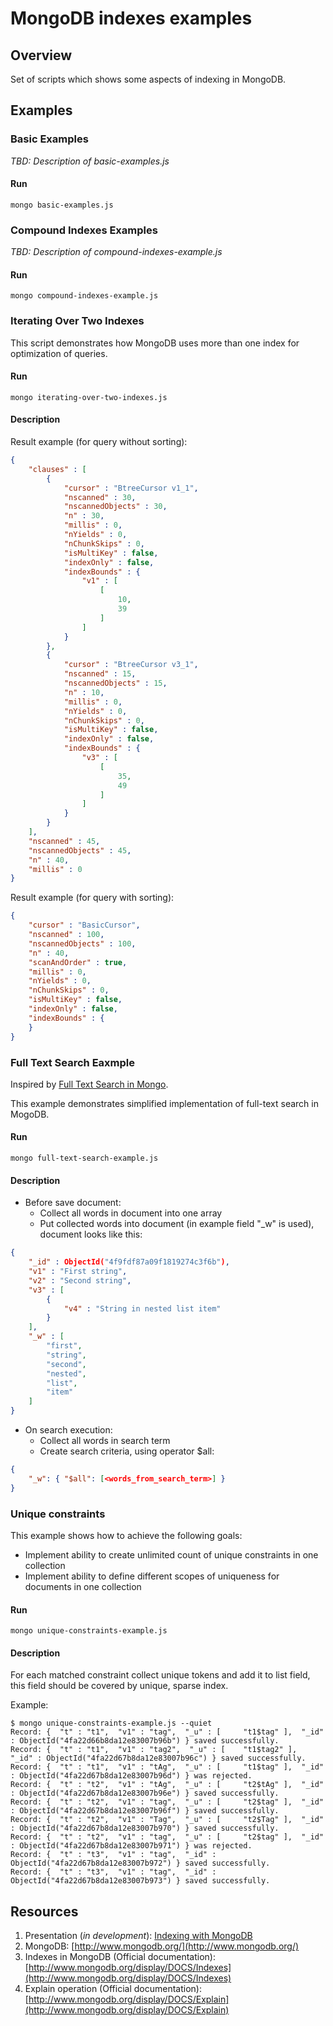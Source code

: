 MongoDB indexes examples
========================

## Overview
Set of scripts which shows some aspects of indexing in MongoDB.

## Examples

### Basic Examples
_TBD: Description of basic-examples.js_

#### Run
```
mongo basic-examples.js
```

### Compound Indexes Examples
_TBD: Description of compound-indexes-example.js_

#### Run
```
mongo compound-indexes-example.js
```

### Iterating Over Two Indexes
This script demonstrates how MongoDB uses more than one index for optimization of queries.

#### Run
```
mongo iterating-over-two-indexes.js
```

#### Description
Result example (for query without sorting):
```json
{
	"clauses" : [
		{
			"cursor" : "BtreeCursor v1_1",
			"nscanned" : 30,
			"nscannedObjects" : 30,
			"n" : 30,
			"millis" : 0,
			"nYields" : 0,
			"nChunkSkips" : 0,
			"isMultiKey" : false,
			"indexOnly" : false,
			"indexBounds" : {
				"v1" : [
					[
						10,
						39
					]
				]
			}
		},
		{
			"cursor" : "BtreeCursor v3_1",
			"nscanned" : 15,
			"nscannedObjects" : 15,
			"n" : 10,
			"millis" : 0,
			"nYields" : 0,
			"nChunkSkips" : 0,
			"isMultiKey" : false,
			"indexOnly" : false,
			"indexBounds" : {
				"v3" : [
					[
						35,
						49
					]
				]
			}
		}
	],
	"nscanned" : 45,
	"nscannedObjects" : 45,
	"n" : 40,
	"millis" : 0
}
```

Result example (for query with sorting):
```json
{
	"cursor" : "BasicCursor",
	"nscanned" : 100,
	"nscannedObjects" : 100,
	"n" : 40,
	"scanAndOrder" : true,
	"millis" : 0,
	"nYields" : 0,
	"nChunkSkips" : 0,
	"isMultiKey" : false,
	"indexOnly" : false,
	"indexBounds" : {
	}
}
```

### Full Text Search Eaxmple
Inspired by [Full Text Search in Mongo](http://www.mongodb.org/display/DOCS/Full+Text+Search+in+Mongo).

This example demonstrates simplified implementation of full-text search in MogoDB.

#### Run
```
mongo full-text-search-example.js
```

#### Description
* Before save document:
    * Collect all words in document into one array
    * Put collected words into document (in example field "_w" is used), document looks like this:

```json
{
    "_id" : ObjectId("4f9fdf87a09f1819274c3f6b"),
    "v1" : "First string",
    "v2" : "Second string",
    "v3" : [
    	{
    	    "v4" : "String in nested list item"
    	}
    ],
    "_w" : [
    	"first",
    	"string",
    	"second",
    	"nested",
    	"list",
    	"item"
    ]
}
```
* On search execution:
    * Collect all words in search term
    * Create search criteria, using operator $all:
    
```json
{
    "_w": { "$all": [<words_from_search_term>] }
}
```

### Unique constraints
This example shows how to achieve the following goals:

* Implement ability to create unlimited count of unique constraints in one collection
* Implement ability to define different scopes of uniqueness for documents in one collection

#### Run
```
mongo unique-constraints-example.js
```

#### Description
For each matched constraint collect unique tokens and add it to list field, this field should be covered by unique, sparse index.

Example:
```
$ mongo unique-constraints-example.js --quiet
Record: {  "t" : "t1",  "v1" : "tag",  "_u" : [ 	"t1$tag" ],  "_id" : ObjectId("4fa22d66b8da12e83007b96b") } saved successfully.
Record: {  "t" : "t1",  "v1" : "tag2",  "_u" : [ 	"t1$tag2" ],  "_id" : ObjectId("4fa22d67b8da12e83007b96c") } saved successfully.
Record: {  "t" : "t1",  "v1" : "tAg",  "_u" : [ 	"t1$tag" ],  "_id" : ObjectId("4fa22d67b8da12e83007b96d") } was rejected.
Record: {  "t" : "t2",  "v1" : "tAg",  "_u" : [ 	"t2$tAg" ],  "_id" : ObjectId("4fa22d67b8da12e83007b96e") } saved successfully.
Record: {  "t" : "t2",  "v1" : "tag",  "_u" : [ 	"t2$tag" ],  "_id" : ObjectId("4fa22d67b8da12e83007b96f") } saved successfully.
Record: {  "t" : "t2",  "v1" : "Tag",  "_u" : [ 	"t2$Tag" ],  "_id" : ObjectId("4fa22d67b8da12e83007b970") } saved successfully.
Record: {  "t" : "t2",  "v1" : "tag",  "_u" : [ 	"t2$tag" ],  "_id" : ObjectId("4fa22d67b8da12e83007b971") } was rejected.
Record: {  "t" : "t3",  "v1" : "tag",  "_id" : ObjectId("4fa22d67b8da12e83007b972") } saved successfully.
Record: {  "t" : "t3",  "v1" : "tag",  "_id" : ObjectId("4fa22d67b8da12e83007b973") } saved successfully.
```

## Resources
1. Presentation (_in development_): [Indexing with MongoDB](https://docs.google.com/open?id=0B3yjF5899w1LMDA0ZFd2Yko5OU0)
2. MongoDB: [http://www.mongodb.org/](http://www.mongodb.org/)
3. Indexes in MongoDB (Official documentation): [http://www.mongodb.org/display/DOCS/Indexes](http://www.mongodb.org/display/DOCS/Indexes)
4. Explain operation (Official documentation): [http://www.mongodb.org/display/DOCS/Explain](http://www.mongodb.org/display/DOCS/Explain)
